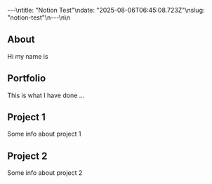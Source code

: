 ---\ntitle: "Notion Test"\ndate: "2025-08-06T06:45:08.723Z"\nslug: "notion-test"\n---\n\n
## About

Hi my name is


## Portfolio

This is what I have done …


## Project 1

Some info about project 1


## Project 2

Some info about project 2

